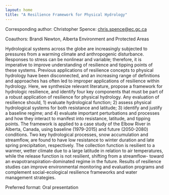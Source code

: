 ```yaml
---
layout: home
title: "A Resilience Framework for Physical Hydrology"
---
```



Corresponding author: Christopher Spence: chris.spence@ec.gc.ca

Coauthors: Brandi Newton, Alberta Environment and Protected Areas 

Hydrological systems across the globe are increasingly subjected to pressures from a warming climate and anthropogenic disturbance. Responses to stress can be nonlinear and variable; therefore, it is imperative to improve understanding of resilience and tipping points of these systems. Previous applications of resilience concepts to physical hydrology have been disconnected, and an increasing range of definitions and approaches has often led to improper applications of resilience within hydrology. Here, we synthesize relevant literature, propose a framework for hydrologic resilience, and identify four key components that must be part of a robust application of resilience for physical hydrology. Any evaluation of resilience should, 1) evaluate hydrological function; 2) assess physical hydrological systems for both resistance and latitude; 3) identify and justify a baseline regime; and 4) evaluate important perturbations and processes and how they interact to manifest into resistance, latitude, and tipping points. The framework is applied to a case study of the Elbow River in Alberta, Canada, using baseline (1979-2015) and future (2050-2080) conditions. Two key hydrological processes, snow accumulation and streamflow, are found to have low resistance to winter duration and late spring precipitation, respectively. The collection function is resilient to a warmer, wetter climate due to a large latitude in relation to air temperatures, while the release function is not resilient, shifting from a streamflow- toward an evapotranspiration-dominated regime in the future. Results of resilience studies can improve environmental monitoring and evaluation programs and complement social-ecological resilience frameworks and water management strategies.

Preferred format: Oral presentation
